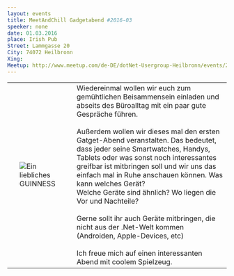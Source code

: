 ```yaml
---
layout: events
title: MeetAndChill Gadgetabend #2016-03
speeker: none
date: 01.03.2016
place: Irish Pub
Street: Lammgasse 20
City: 74072 Heilbronn
Xing: 
Meetup: http://www.meetup.com/de-DE/dotNet-Usergroup-Heilbronn/events/227910191/
---
```


<table border="0">
<tr>
<td>
<img src="http://hn-dotnet.de/events/20160105-MeetAndChill/b1.jpg" title="Ein liebliches GUINNESS" style="max-height: 200px; margin: 20px;" />
</td>
<td>
Wiedereinmal wollen wir euch zum gemühtlichen Beisammensein einladen und abseits des Büroalltag mit ein paar gute Gespräche führen.
<br /><br />
Außerdem wollen wir dieses mal den ersten Gatget-Abend veranstalten. Das bedeutet, dass jeder seine Smartwatches, Handys, Tablets oder was sonst noch interessantes greifbar ist mitbringen soll und wir uns das einfach mal in Ruhe anschauen können. Was kann welches Gerät?<br />
Welche Geräte sind ähnlich? Wo liegen die Vor und Nachteile?
<br /><br />
Gerne sollt ihr auch Geräte mitbringen, die nicht aus der .Net-Welt kommen (Androiden, Apple-Devices, etc)
<br /><br />
Ich freue mich auf einen interessanten Abend mit coolem Spielzeug.
</td>
</tr>
</table>

